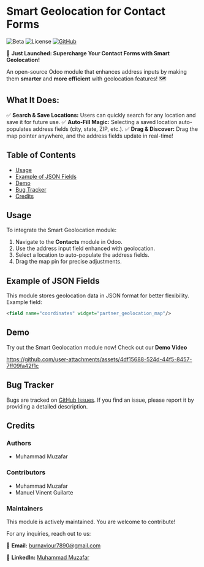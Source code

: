 # Smart Geolocation for Contact Forms

![Beta](https://img.shields.io/badge/maturity-Beta-yellow.png) ![License](https://img.shields.io/badge/licence-LGPL--3-blue.png) [![GitHub](https://img.shields.io/badge/github-GitHubRepo-lightgray.png?logo=github)](https://github.com/Burnaviour/devtoolschool/tree/18.0/partner_geolocation_map)

🚀 **Just Launched: Supercharge Your Contact Forms with Smart Geolocation!**

An open-source Odoo module that enhances address inputs by making them **smarter** and **more efficient** with geolocation features! 🗺️

## What It Does:
✅ **Search & Save Locations:** Users can quickly search for any location and save it for future use.
✅ **Auto-Fill Magic:** Selecting a saved location auto-populates address fields (city, state, ZIP, etc.).
✅ **Drag & Discover:** Drag the map pointer anywhere, and the address fields update in real-time!

## Table of Contents
- [Usage](#usage)
- [Example of JSON Fields](#example-of-json-fields)
- [Demo](#demo)
- [Bug Tracker](#bug-tracker)
- [Credits](#credits)

## Usage

To integrate the Smart Geolocation module:

1. Navigate to the **Contacts** module in Odoo.
2. Use the address input field enhanced with geolocation.
3. Select a location to auto-populate the address fields.
4. Drag the map pin for precise adjustments.

## Example of JSON Fields

This module stores geolocation data in JSON format for better flexibility. Example field:

```xml
<field name="coordinates" widget="partner_geolocation_map"/>
```

## Demo
Try out the Smart Geolocation module now! Check out our **Demo Video** 




https://github.com/user-attachments/assets/4df15688-524d-44f5-8457-7ff09fa42f1c



## Bug Tracker

Bugs are tracked on [GitHub Issues](https://github.com/Burnaviour/devtoolschool/issues). If you find an issue, please report it by providing a detailed description.

## Credits

### Authors

- Muhammad Muzafar

### Contributors

- Muhammad Muzafar
- Manuel Vinent Guilarte

### Maintainers

This module is actively maintained. You are welcome to contribute!

For any inquiries, reach out to us:

📧 **Email:** [burnaviour7890@gmail.com](mailto:burnaviour7890@gmail.com)

🔗 **LinkedIn:** [Muhammad Muzafar](https://www.linkedin.com/in/muhammad-muzafar-78147b213/)

